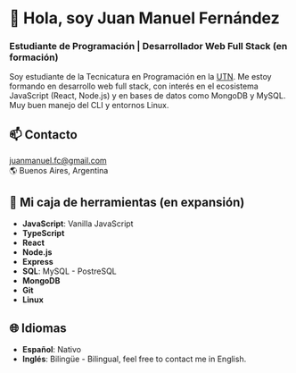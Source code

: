 # 👋 Hola, soy Juan Manuel Fernández
### Estudiante de Programación | Desarrollador Web Full Stack (en formación)

Soy estudiante de la Tecnicatura en Programación en la [UTN](https://utn.edu.ar/es/). Me estoy formando en desarrollo web full stack, con interés en el ecosistema JavaScript (React, Node.js) y en bases de datos como MongoDB y MySQL. Muy buen manejo del CLI y entornos Linux.

## 📫 Contacto  

[juanmanuel.fc@gmail.com](mailto:juanmanuel.fc@gmail.com)  
🌎 Buenos Aires, Argentina  

## 🚀 Mi caja de herramientas (en expansión)

- **JavaScript**: Vanilla JavaScript
- **TypeScript**
- **React** 
- **Node.js**
- **Express** 
- **SQL**: MySQL - PostreSQL
- **MongoDB** 
- **Git**
- **Linux**      

## 🌐 Idiomas

- **Español**: Nativo
- **Inglés**: Bilingüe - Bilingual, feel free to contact me in English.

